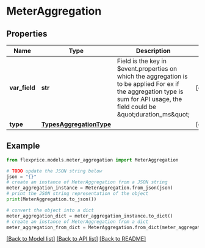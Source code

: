 # MeterAggregation


## Properties

Name | Type | Description | Notes
------------ | ------------- | ------------- | -------------
**var_field** | **str** | Field is the key in $event.properties on which the aggregation is to be applied For ex if the aggregation type is sum for API usage, the field could be \&quot;duration_ms\&quot; | [optional] 
**type** | [**TypesAggregationType**](TypesAggregationType.md) |  | [optional] 

## Example

```python
from flexprice.models.meter_aggregation import MeterAggregation

# TODO update the JSON string below
json = "{}"
# create an instance of MeterAggregation from a JSON string
meter_aggregation_instance = MeterAggregation.from_json(json)
# print the JSON string representation of the object
print(MeterAggregation.to_json())

# convert the object into a dict
meter_aggregation_dict = meter_aggregation_instance.to_dict()
# create an instance of MeterAggregation from a dict
meter_aggregation_from_dict = MeterAggregation.from_dict(meter_aggregation_dict)
```
[[Back to Model list]](../README.md#documentation-for-models) [[Back to API list]](../README.md#documentation-for-api-endpoints) [[Back to README]](../README.md)


